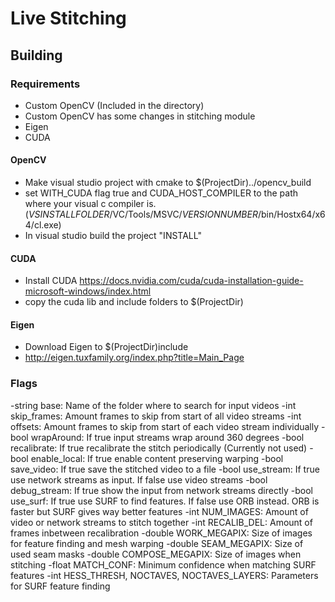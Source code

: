 # Live Stitching
## Building
### Requirements
- Custom OpenCV (Included in the directory)
- Custom OpenCV has some changes in stitching module
- Eigen
- CUDA

#### OpenCV
- Make visual studio project with cmake to $(ProjectDir)../opencv_build
- set WITH\_CUDA flag true and CUDA\_HOST\_COMPILER to the path where your visual c compiler is. (_VSINSTALLFOLDER_/VC/Tools/MSVC/_VERSIONNUMBER_/bin/Hostx64/x64/cl.exe)
- In visual studio build the project "INSTALL"

#### CUDA
- Install CUDA https://docs.nvidia.com/cuda/cuda-installation-guide-microsoft-windows/index.html
- copy the cuda lib and include folders to $(ProjectDir)

#### Eigen
- Download Eigen to $(ProjectDir)include
- http://eigen.tuxfamily.org/index.php?title=Main_Page

### Flags
-string base: Name of the folder where to search for input videos
-int skip_frames: Amount frames to skip from start of all video streams
-int offsets: Amount frames to skip from start of each video stream individually
-bool wrapAround: If true input streams wrap around 360 degrees
-bool recalibrate: If true recalibrate the stitch periodically (Currently not used)
-bool enable_local: If true enable content preserving warping
-bool save_video: If true save the stitched video to a file
-bool use_stream: If true use network streams as input. If false use video streams
-bool debug_stream: If true show the input from network streams directly
-bool use_surf: If true use SURF to find features. If false use ORB instead. ORB is faster but SURF gives way better features
-int NUM_IMAGES: Amount of video or network streams to stitch together
-int RECALIB_DEL: Amount of frames inbetween recalibration
-double WORK_MEGAPIX: Size of images for feature finding and mesh warping
-double SEAM_MEGAPIX: Size of used seam masks
-double COMPOSE_MEGAPIX: Size of images when stitching
-float MATCH_CONF: Minimum confidence when matching SURF features
-int HESS_THRESH, NOCTAVES, NOCTAVES_LAYERS: Parameters for SURF feature finding
